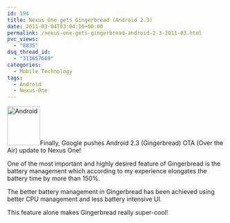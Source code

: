 ```yaml
---
id: 194
title: Nexus One gets Gingerbread (Android 2.3)
date: 2011-03-04T03:04:16+00:00
permalink: /nexus-one-gets-gingerbread-android-2-3-2011-03.html
pvc_views:
  - "8835"
dsq_thread_id:
  - "313657669"
categories:
  - Mobile Technology
tags:
  - Android
  - Nexus-One
---
```

<img class="alignleft" src="http://www.prashantparashar.com/wp-content/uploads/2010/05/image.png" alt="Android" width="76" height="90" />Finally, Google pushes Android 2.3 (Gingerbread) OTA (Over the Air) update to Nexus One!

One of the most important and highly desired feature of Gingerbread is the battery management which according to my experience elongates the battery time by more than 150%.

The better battery management in Gingerbread has been achieved using better CPU management and less battery intensive UI.

This feature alone makes Gingerbread really super-cool!
